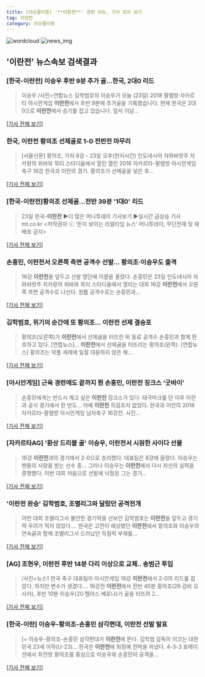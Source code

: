 ```yaml
---
title: (이슈클리핑) '**이란전**' 관련 이슈, 기사 모아 보기
tag: 이란전
category: 이슈클리핑
---
```

![wordcloud](https://s3.ap-northeast-2.amazonaws.com/lyrics101-wordcloud/2018-08-23-1535034985.png)
![news_img](https://user-images.githubusercontent.com/42597476/44507050-1206f400-a6e4-11e8-8d98-7ffbfebb353f.png)
## **'**이란전**'** 뉴스속보 검색결과
### [한국-**이란전**] 이승우 후반 9분 추가 골…한국, 2대0 리드

>이승우 /사진=연합뉴스 김학범호의 이승우가 오늘 (23일) 2018 팔렘방·자카르타 아시안게임 **이란전**에서 후반 9분에 추가골을 기록했습니다. 현재 한국은 2대 0으로 **이란전**에서 승기를 잡고 있습니다. 앞서 이날...

[[기사 전체 보기]](http://mbn.mk.co.kr/pages/news/newsView.php?category=mbn00011&news_seq_no=3616987)

### 한국, **이란전** 황의조 선제골로 1-0 전반전 마무리

>[서울신문] 황의조, 가자 8강 - 23일 오후(현지시간) 인도네시아 자와바랏주 치카랑의 위바와 묵티 스타디움에서 열린 열린 2018 자카르타-팔렘방 아시안게임 축구 16강 한국과 이란의 경기. 황의조가 선제골을 넣은 후...

[[기사 전체 보기]](http://www.seoul.co.kr/news/newsView.php?id=20180823500141&wlog_tag3=naver)

### [한국-**이란전**]황의조 선제골…전반 39분 '1대0' 리드

>23일 한국-**이란전** ▶더 많은 머니투데이 기사보기 ▶실시간 급상승 기사 mt.co.kr <저작권자 ⓒ '돈이 보이는 리얼타임 뉴스' 머니투데이, 무단전재 및 재배포 금지>

[[기사 전체 보기]](http://news.mt.co.kr/mtview.php?no=2018082322095773064)

### 손흥민, **이란전**서 오른쪽 측면 공격수 선발… 황의조·이승우도 출격

>16강 **이란전**을 앞두고 선발 명단에 이름을 올렸다. 손흥민은 23일 인도네시아 자와바랏주 치카랑의 위바와 묵티 스타디움에서 열리는 대회 16강 **이란전**에서 오른쪽 측면 공격수로 나선다. 원톱 공격수로는 손흥민과...

[[기사 전체 보기]](http://news.hankyung.com/article/201808232026i)

### 김학범호, 위기의 순간에 또 황의조... **이란전** 선제 결승포

>황의조(오른쪽)가 **이란전**에서 선제골을 터뜨린 뒤 동료 공격수 손흥민과 함께 환호하고 있다. [연합뉴스]... **이란전**에서 선제골을 터뜨리는 황의조(왼쪽). [연합뉴스] 황의조는 악플 세례에 일절 대응하지 않은 채...

[[기사 전체 보기]](http://news.joins.com/article/olink/22502733)

### [아시안게임] 근육 경련에도 끝까지 뛴 손흥민, **이란전** 징크스 ‘굿바이’

>손흥민에게는 반드시 깨고 싶은 **이란전** 징크스가 있다. 태극마크를 단 이후 이란과 공식 경기에서 한 번도... 아예 **이란전** 득점조차 없었다. 한국과 이란의 2018 자카르타-팔렘방 아시안게임 남자축구 16강전. 사진...

[[기사 전체 보기]](http://sports.mk.co.kr/view.php?year=2018&no=531271)

### [자카르타AG] '환상 드리블 골' 이승우, **이란전**서 시원한 사이다 선물

>16강 **이란전**과의 경기에서 2-0으로 승리했다. 대표팀은 8강에 올랐다. 이승우는 팬들의 사랑을 받는 선수 중... 그러나 이승우는 **이란전**에서 다시 자신의 실력을 증명했다. 이번 대회 처음으로 선발에 낙점된 그는 경기...

[[기사 전체 보기]](http://www.stnsports.co.kr/news/articleView.html?idxno=81253)

### '**이란전** 완승' 김학범호, 조별리그와 달랐던 공격전개

>이번 대회 조별리그서 불안한 경기력을 선보인 김학범호는 **이란전**을 앞두고 경기력 우려가 적지 않았다.... 한국은 고전이 예상됐던 **이란전**에서 황의조와 이승우의 연속골과 함께 조별리그서 드러났던 득점력 부재를...

[[기사 전체 보기]](http://www.mydaily.co.kr/new_yk/html/read.php?newsid=201808232313271432&ext=na)

### [AG] 조현우, **이란전** 후반 14분 다리 이상으로 교체.. 송범근 투입

>/사진=뉴스1 한국 축구 대표팀이 아시안게임 16강 **이란전**에서 2-0의 리드를 잡았다. 하지만 변수가 생겼다.... 16강전 **이란전**에서 전반 40분 황의조(26·감바 오사카), 후반 10분 이승우(20·헬라스 베로나)가 골을 터뜨려 2...

[[기사 전체 보기]](http://star.mt.co.kr/stview.php?no=2018082319161426400)

### [한국-이란] 이승우-황의조-손흥민 삼각편대, **이란전** 선발 발표

>[= 이승우-황의조-손흥민 삼각편대가 **이란전**에 뜬다. 김학범 감독이 이끄는 대한민국 23세 이하(U-23)... 한국은 **이란전**에 최정예 전력을 꺼냈다. 4-3-3 포메이션에서 최전방 황의조를 중심으로 이승우와 손흥민이 공격을...

[[기사 전체 보기]](http://www.sportalkorea.com/news/view.php?gisa_uniq=2018082320065108&section_code=10&cp=se&gomb=1)


